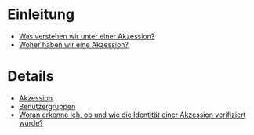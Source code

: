 <!-- TITLE: Nick Lab -->
<!-- SUBTITLE: Verwaltung einer botanischen Sammlung und Integration wissenschaftlicher Daten  -->

# Einleitung
* [Was verstehen wir unter einer Akzession?](/nick-lab/akzession)
* [Woher haben wir eine Akzession?](/nick-lab/quellen)

# Details
* [Akzession](/nick-lab/accession)
* [Benutzergruppen](/nick-lab/user-roles)
* [Woran erkenne ich, ob und wie die Identität einer Akzession verifiziert wurde?](/nick-lab/identity-verification)
